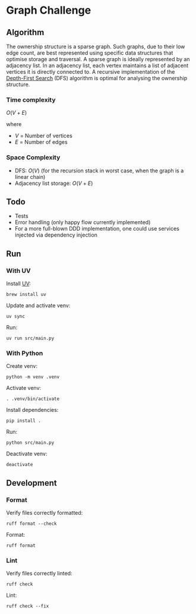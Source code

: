 # Graph Challenge
## Algorithm
The ownership structure is a sparse graph. Such graphs, due to their low edge count, are best represented using specific data structures that optimise storage and traversal. A sparse graph is ideally represented by an adjacency list. In an adjacency list, each vertex maintains a list of adjacent vertices it is directly connected to. A recursive implementation of the [Depth-First Search](https://en.wikipedia.org/wiki/Depth-first_search) (DFS) algorithm is optimal for analysing the ownership structure.

### Time complexity
 $O(V+E)$

where
* $V$ = Number of vertices
* $E$ = Number of edges

### Space Complexity
* DFS: $O(V)$ (for the recursion stack in worst case, when the graph is a linear chain)
* Adjacency list storage: $O(V+E)$


## Todo
* Tests
* Error handling (only happy flow currently implemented)
* For a more full-blown DDD implementation, one could use services injected via dependency injection

## Run
### With UV
Install [UV](https://docs.astral.sh/uv):
```
brew install uv
```

Update and activate venv:
```
uv sync
```

Run:
```
uv run src/main.py
```

### With Python
Create venv:
```
python -m venv .venv
```

Activate venv:
```
. .venv/bin/activate
```

Install dependencies:
```
pip install .
```

Run:
```
python src/main.py
```

Deactivate venv:
```
deactivate
```

## Development
### Format
Verify files correctly formatted:
```
ruff format --check
```

Format:
```
ruff format
```

### Lint
Verify files correctly linted:
```
ruff check
```

Lint:
```
ruff check --fix
```
